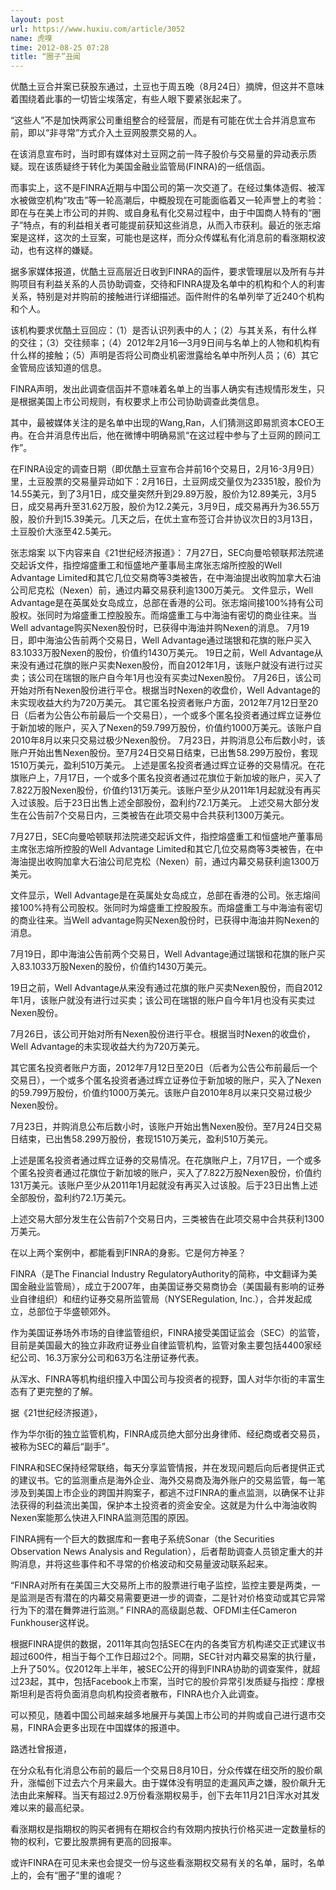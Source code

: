 ```yaml
---
layout: post
url: https://www.huxiu.com/article/3052
name: 虎嗅
time: 2012-08-25 07:28
title: “圈子”丑闻
---
```

优酷土豆合并案已获股东通过，土豆也于周五晚（8月24日）摘牌，但这并不意味着围绕着此事的一切皆尘埃落定，有些人眼下要紧张起来了。

“这些人”不是加快两家公司重组整合的经营层，而是有可能在优土合并消息宣布前，即以“非寻常”方式介入土豆网股票交易的人。

在该消息宣布时，当时即有媒体对土豆网之前一阵子股价与交易量的异动表示质疑。现在该质疑终于转化为美国金融业监管局(FINRA)的一纸信函。

而事实上，这不是FINRA近期与中国公司的第一次交道了。在经过集体造假、被浑水被做空机构“攻击”等一轮高潮后，中概股现在可能面临着又一轮声誉上的考验：即在与在美上市公司的并购、或自身私有化交易过程中，由于中国商人特有的“圈子”特点，有的利益相关者可能提前获知这些消息，从而入市获利。最近的张志熔案是这样，这次的土豆案，可能也是这样，而分众传媒私有化消息前的看涨期权波动，也有这样的嫌疑。

据多家媒体报道，优酷土豆高层近日收到FINRA的函件，要求管理层以及所有与并购项目有利益关系的人员协助调查，交待和FINRA提及名单中的机构和个人的利害关系，特别是对并购前的接触进行详细描述。函件附件的名单列举了近240个机构和个人。

该机构要求优酷土豆回应：（1）是否认识列表中的人；（2）与其关系，有什么样的交往；（3）交往频率；（4）2012年2月16—3月9日间与名单上的人物和机构有什么样的接触；（5）声明是否将公司商业机密泄露给名单中所列人员；（6）其它金管局应该知道的信息。

FINRA声明，发出此调查信函并不意味着名单上的当事人确实有违规情形发生，只是根据美国上市公司规则，有权要求上市公司协助调查此类信息。

其中，最被媒体关注的是名单中出现的Wang,Ran，人们猜测这即易凯资本CEO王冉。在合并消息传出后，他在微博中明确易凯“在这过程中参与了土豆网的顾问工作”。

在FINRA设定的调查日期（即优酷土豆宣布合并前16个交易日，2月16-3月9日）里，土豆股票的交易量异动如下：2月16日，土豆网成交量仅为23351股，股价为14.55美元，到了3月1日，成交量突然升到29.89万股，股价为12.89美元，3月5日，成交易再升至31.62万股，股价为12.2美元，3月9日，成交易再升为36.55万股，股价升到15.39美元。几天之后，在优土宣布签订合并协议次日的3月13日，土豆股价大涨至42.5美元。

张志熔案 以下内容来自《21世纪经济报道》： 7月27日，SEC向曼哈顿联邦法院递交起诉文件，指控熔盛重工和恒盛地产董事局主席张志熔所控股的Well Advantage Limited和其它几位交易商等3类被告，在中海油提出收购加拿大石油公司尼克松（Nexen）前，通过内幕交易获利逾1300万美元。 文件显示，Well Advantage是在英属处女岛成立，总部在香港的公司。张志熔间接100%持有公司股权。张同时为熔盛重工控股股东。而熔盛重工与中海油有密切的商业往来。当Well advantage购买Nexen股份时，已获得中海油并购Nexen的消息。 7月19日，即中海油公告前两个交易日，Well Advantage通过瑞银和花旗的账户买入83.1033万股Nexen的股份，价值约1430万美元。 19日之前，Well Advantage从来没有通过花旗的账户买卖Nexen股份，而自2012年1月，该账户就没有进行过买卖；该公司在瑞银的账户自今年1月也没有买卖过Nexen股份。 7月26日，该公司开始对所有Nexen股份进行平仓。根据当时Nexen的收盘价，Well Advantage的未实现收益大约为720万美元。 其它匿名投资者账户方面，2012年7月12日至20日（后者为公告公布前最后一个交易日），一个或多个匿名投资者通过辉立证券位于新加坡的账户，买入了Nexen的59.799万股份，价值约1000万美元。该账户自2010年8月以来只交易过极少Nexen股份。 7月23日，并购消息公布后数小时，该账户开始出售Nexen股份。至7月24日交易日结束，已出售58.299万股份，套现1510万美元，盈利510万美元。 上述是匿名投资者通过辉立证券的交易情况。在花旗账户上，7月17日，一个或多个匿名投资者通过花旗位于新加坡的账户，买入了7.822万股Nexen股份，价值约131万美元。该账户至少从2011年1月起就没有再买入过该股。后于23日出售上述全部股份，盈利约72.1万美元。 上述交易大部分发生在公告前7个交易日内，三类被告在此项交易中合共获利1300万美元。

7月27日，SEC向曼哈顿联邦法院递交起诉文件，指控熔盛重工和恒盛地产董事局主席张志熔所控股的Well Advantage Limited和其它几位交易商等3类被告，在中海油提出收购加拿大石油公司尼克松（Nexen）前，通过内幕交易获利逾1300万美元。

文件显示，Well Advantage是在英属处女岛成立，总部在香港的公司。张志熔间接100%持有公司股权。张同时为熔盛重工控股股东。而熔盛重工与中海油有密切的商业往来。当Well advantage购买Nexen股份时，已获得中海油并购Nexen的消息。

7月19日，即中海油公告前两个交易日，Well Advantage通过瑞银和花旗的账户买入83.1033万股Nexen的股份，价值约1430万美元。

19日之前，Well Advantage从来没有通过花旗的账户买卖Nexen股份，而自2012年1月，该账户就没有进行过买卖；该公司在瑞银的账户自今年1月也没有买卖过Nexen股份。

7月26日，该公司开始对所有Nexen股份进行平仓。根据当时Nexen的收盘价，Well Advantage的未实现收益大约为720万美元。

其它匿名投资者账户方面，2012年7月12日至20日（后者为公告公布前最后一个交易日），一个或多个匿名投资者通过辉立证券位于新加坡的账户，买入了Nexen的59.799万股份，价值约1000万美元。该账户自2010年8月以来只交易过极少Nexen股份。

7月23日，并购消息公布后数小时，该账户开始出售Nexen股份。至7月24日交易日结束，已出售58.299万股份，套现1510万美元，盈利510万美元。

上述是匿名投资者通过辉立证券的交易情况。在花旗账户上，7月17日，一个或多个匿名投资者通过花旗位于新加坡的账户，买入了7.822万股Nexen股份，价值约131万美元。该账户至少从2011年1月起就没有再买入过该股。后于23日出售上述全部股份，盈利约72.1万美元。

上述交易大部分发生在公告前7个交易日内，三类被告在此项交易中合共获利1300万美元。

在以上两个案例中，都能看到FINRA的身影。它是何方神圣？

FINRA（是The Financial Industry RegulatoryAuthority的简称，中文翻译为美国金融业监管局），成立于2007年，由美国证券交易商协会（美国最有影响的证券业自律组织）和纽约证券交易所监管局（NYSERegulation, Inc.），合并发起成立，总部位于华盛顿郊外。

作为美国证券场外市场的自律监管组织，FINRA接受美国证监会（SEC）的监管，目前是美国最大的独立非政府证券业自律监管机构，监管对象主要包括4400家经纪公司、16.3万家分公司和63万名注册证券代表。

从浑水、FINRA等机构组织撞入中国公司与投资者的视野，国人对华尔街的丰富生态有了更完整的了解。

据《21世纪经济报道》，

作为华尔街的独立监管机构，FINRA成员绝大部分出身律师、经纪商或者交易员，被称为SEC的幕后“副手”。

FINRA和SEC保持经常联络，每天分享监管情报，并在发现问题后向后者提供正式的建议书。它的监测重点是海外企业、海外交易商及海外账户的交易监管，每一笔涉及到美国上市企业的跨国并购案子，都逃不过FINRA的重点监测，以确保不让非法获得的利益流出美国，保护本土投资者的资金安全。这就是为什么中海油收购Nexen案能那么快进入FINRA监测范围的原因。

FINRA拥有一个巨大的数据库和一套电子系统Sonar（the Securities Observation News Analysis and Regulation），后者帮助调查人员锁定重大的并购消息，并将这些事件和不寻常的价格波动和交易量波动联系起来。

“FINRA对所有在美国三大交易所上市的股票进行电子监控，监控主要是两类，一是监测是否有潜在的内幕交易需要更进一步的调查，二是针对价格变动或其它异常行为下的潜在舞弊进行监测。” FINRA的高级副总裁、OFDMI主任Cameron Funkhouser这样说。

根据FINRA提供的数据，2011年其向包括SEC在内的各类官方机构递交正式建议书超过600件，相当于每个工作日超过2个。同期，SEC针对内幕交易案的执行量，上升了50%。仅2012年上半年，被SEC公开的得到FINRA协助的调查案件，就超过23起，其中，包括Facebook上市案，当时它的股价异常引发质疑与指控：摩根斯坦利是否将负面消息向机构投资者散布，FINRA也介入此调查。

可以预见，随着中国公司越来越多地展开与美国上市公司的并购或自己进行退市交易，FINRA会更多出现在中国媒体的报道中。

路透社曾报道，

在分众私有化消息公布前的最后一个交易日8月10日，分众传媒在纽交所的股价飙升，涨幅创下过去六个月来最大。由于媒体没有明显的走漏风声之嫌，股价飙升无法由此来解释。当天有超过2.9万份看涨期权易手，创下去年11月21日浑水对其发难以来的最高纪录。

看涨期权是指期权的购买者拥有在期权合约有效期内按执行价格买进一定数量标的物的权利，它要比股票拥有更高的回报率。

或许FINRA在可见未来也会提交一份与这些看涨期权交易有关的名单，届时，名单上的，会有“圈子”里的谁呢？

